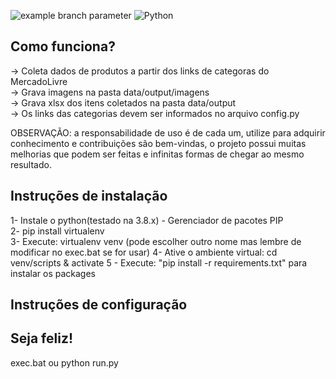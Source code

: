![example branch parameter](https://github.com/github/docs/actions/workflows/main.yml/badge.svg?branch=main)
![Python](https://img.shields.io/badge/python-3670A0?style=for-the-badge&logo=python&logoColor=ffdd54)

## Como funciona?

-> Coleta dados de produtos a partir dos links de categoras do MercadoLivre<br>
-> Grava imagens na pasta data/output/imagens<br>
-> Grava xlsx dos itens coletados na pasta data/output<br>
-> Os links das categorias devem ser informados no arquivo config.py<br>

OBSERVAÇÃO: a responsabilidade de uso é de cada um, utilize para adquirir conhecimento e
contribuições são bem-vindas, o projeto possui muitas melhorias que podem ser feitas e 
infinitas formas de chegar ao mesmo resultado.

## Instruções de instalação

1- Instale o python(testado na 3.8.x) - Gerenciador de pacotes PIP<br>
2- pip install virtualenv<br>
3- Execute: virtualenv venv (pode escolher outro nome mas lembre de modificar no exec.bat se for usar)
4- Ative o ambiente virtual: cd venv/scripts & activate
5 - Execute: "pip install -r requirements.txt" para instalar os packages<br>

## Instruções de configuração

## Seja feliz!
exec.bat ou python run.py
